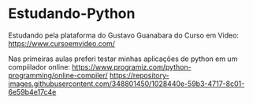 # Estudando-Python
Estudando pela plataforma do Gustavo Guanabara do Curso em Video: https://www.cursoemvideo.com/

Nas primeiras aulas preferi testar minhas aplicações de python em um compiilador online:
https://www.programiz.com/python-programming/online-compiler/
https://repository-images.githubusercontent.com/348801450/1028440e-59b3-4717-8c01-6e59b4e17c4e
